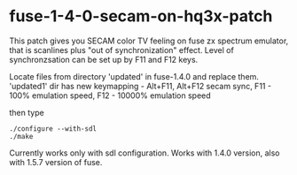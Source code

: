 # fuse-1-4-0-secam-on-hq3x-patch

This patch gives you SECAM color TV feeling on fuse zx spectrum emulator,
that is scanlines plus "out of synchronization" effect. 
Level of synchronzsation can be set up by F11 and F12 keys.

Locate files from directory 'updated' in fuse-1.4.0 and replace them.
'updated1' dir has new keymapping - Alt+F11, Alt+F12 secam sync,
F11 - 100% emulation speed, F12 - 10000% emulation speed

then type

    ./configure --with-sdl
    ./make
   
Currently works only with sdl configuration.
Works with 1.4.0 version, also with 1.5.7 version of fuse.

